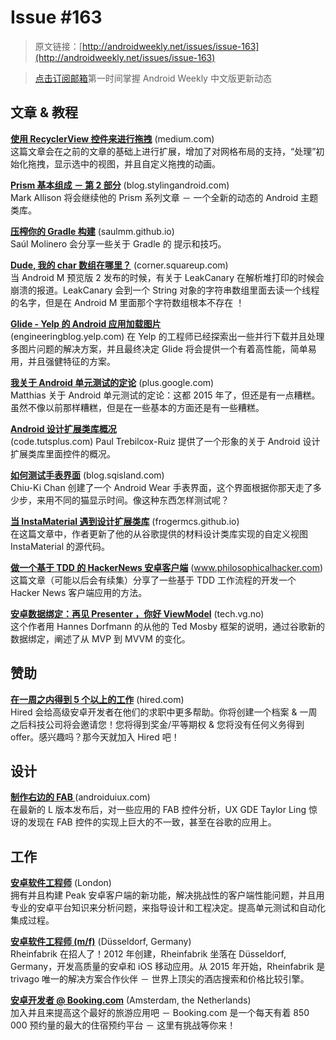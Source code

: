 # Issue #163

>原文链接：[http://androidweekly.net/issues/issue-163](http://androidweekly.net/issues/issue-163)

>[点击订阅邮箱](http://tinyletter.com/androidweeklycn)第一时间掌握 Android Weekly 中文版更新动态

## 文章 & 教程

**[使用 RecyclerView 控件来进行拖拽](https://medium.com/@ipaulpro/drag-and-swipe-with-recyclerview-6a6f0c422efd)** (medium.com)                
这篇文章会在之前的文章的基础上进行扩展，增加了对网格布局的支持，“处理”初始化拖拽，显示选中的视图，并且自定义拖拽的动画。

**[Prism 基本组成 － 第 2 部分](https://blog.stylingandroid.com/prism-fundamentals-part-2/)** (blog.stylingandroid.com)                   
Mark Allison 将会继续他的 Prism 系列文章 － 一个全新的动态的 Android 主题类库。

**[压榨你的 Gradle 构建](http://saulmm.github.io/squeezing-gradle-builds/)** (saulmm.github.io)                
Saúl Molinero 会分享一些关于 Gradle 的 提示和技巧。

**[Dude, 我的 char 数组在哪里？](https://corner.squareup.com/2015/07/dude-wheres-my-char.html)** (corner.squareup.com)                
当 Android M 预览版 2 发布的时候，有关于 LeakCanary 在解析堆打印的时候会崩溃的报道。LeakCanary 会到一个 String 对象的字符串数组里面去读一个线程的名字，但是在 Android M 里面那个字符数组根本不存在 ！

**[Glide - Yelp 的 Android 应用加载图片](http://engineeringblog.yelp.com/2015/07/glide-how-yelps-android-app-loads-images.html)**                 
(engineeringblog.yelp.com)
在 Yelp 的工程师已经探索出一些并行下载并且处理多图片问题的解决方案，并且最终决定 Glide 将会提供一个有着高性能，简单易用，并且强健特征的方案。

**[我关于 Android 单元测试的定论](https://plus.google.com/+MatthiasK%C3%A4ppler/posts/8sBUyYyRXfn)** (plus.google.com)                
Matthias 关于 Android 单元测试的定论：这都 2015 年了，但还是有一点糟糕。虽然不像以前那样糟糕，但是在一些基本的方面还是有一些糟糕。

**[Android 设计扩展类库概况](http://code.tutsplus.com/articles/overview-of-the-android-design-support-library--cms-24234)**                 
(code.tutsplus.com)
Paul Trebilcox-Ruiz 提供了一个形象的关于 Android 设计扩展类库里面控件的概况。


**[如何测试手表界面](http://blog.sqisland.com/2015/07/how-to-test-a-watch-face.html)** (blog.sqisland.com)                
Chiu-Ki Chan 创建了一个 Android Wear 手表界面，这个界面根据你那天走了多少步，来用不同的猫显示时间。像这种东西怎样测试呢？

**[当 InstaMaterial 遇到设计扩展类库](hhttp://frogermcs.github.io/instamaterial-meets-design-support-library/)** (frogermcs.github.io)                
在这篇文章中，作者更新了他的从谷歌提供的材料设计类库实现的自定义视图 InstaMaterial 的源代码。


**[做一个基于 TDD 的 HackerNews 安卓客户端](http://www.philosophicalhacker.com/2015/07/17/making-a-tdd-based-hackernews-client-for-android/)** (www.philosophicalhacker.com)                
这篇文章（可能以后会有续集）分享了一些基于 TDD 工作流程的开发一个 Hacker News 客户端应用的方法。

**[安卓数据绑定：再见 Presenter ，你好 ViewModel](http://tech.vg.no/2015/07/17/android-databinding-goodbye-presenter-hello-viewmodel/)** (tech.vg.no)                
这个作者用 Hannes Dorfmann 的从他的 Ted Mosby 框架的说明，通过谷歌新的数据绑定，阐述了从 MVP 到 MVVM 的变化。

## 赞助

**[在一周之内得到 5 个以上的工作](http://hired.com/?utm_source=newsletters&utm_medium=androidweekly&utm_campaign=n-q3_15-androidweeklyspons)** (hired.com)                
Hired 会给高级安卓开发者在他们的求职中更多帮助。你将创建一个档案 & 一周之后科技公司将会邀请您！您将得到奖金/平等期权 & 您将没有任何义务得到 offer。感兴趣吗？那今天就加入 Hired 吧！

## 设计

**[制作右边的 FAB ](http://androiduiux.com/2015/07/22/make-the-right-fab/)** (androiduiux.com)                
在最新的 L 版本发布后，对一些应用的 FAB 控件分析，UX GDE Taylor Ling 惊讶的发现在 FAB 控件的实现上巨大的不一致，甚至在谷歌的应用上。

## 工作

**[安卓软件工程师](https://peak.workable.com/jobs/88266)** (London)                
拥有并且构建 Peak 安卓客户端的新功能，解决挑战性的客户端性能问题，并且用专业的安卓平台知识来分析问题，来指导设计和工程决定。提高单元测试和自动化集成过程。

**[安卓软件工程师 (m/f)](http://www.rheinfabrik.de/i-love-android.pdf)**  (Düsseldorf, Germany)                
Rheinfabrik 在招人了！2012 年创建，Rheinfabrik 坐落在 Düsseldorf, Germany，开发高质量的安卓和 iOS 移动应用。从 2015 年开始，Rheinfabrik 是 trivago 唯一的解决方案合作伙伴 － 世界上顶尖的酒店搜索和价格比较引擎。

**[安卓开发者 @ Booking.com](https://workingatbooking.com/vacancies/android-developer/)** (Amsterdam, the Netherlands)                
加入并且来提高这个最好的旅游应用吧 － Booking.com 是一个每天有着 850 000 预约量的最大的住宿预约平台 － 这里有挑战等你来！

